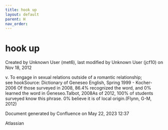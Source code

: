 ```yaml
---
title: hook up
layout: default
parent: H
nav_order:
---
```


# hook up

Created by  Unknown User (met6), last modified by  Unknown User (jcf10) on Nov 18, 2012

v. To engage in sexual relations outside of a romantic relationship; see hookSource: Dictionary of Geneseo English, Spring 1999 - Kocher- 2006 Of those surveyed in 2008, 86.4% recognized the word, and 0% learned the word in Geneseo.Talbot, 2008As of 2012, 100% of students surveyed know this phrase. 0% believe it is of local origin.(Flynn, G-M, 2012)

Document generated by Confluence on May 22, 2023 12:37

Atlassian
